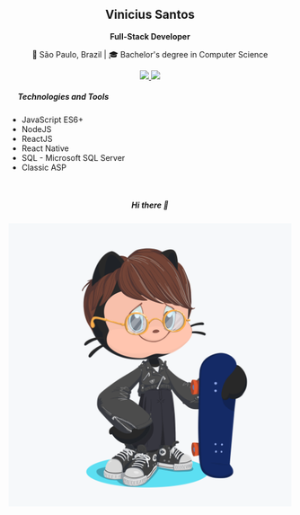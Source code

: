 <h2 align="center">Vinicius Santos</h2>

<p align="center"><strong>Full-Stack Developer</strong></p>

<p align="center">📌 S&atilde;o Paulo, Brazil | 🎓 Bachelor's degree in Computer Science</p>

<p align="center">
  <a href="mailto-viniciuskt0@gmail.com" target="blank">
    <img
      src="https://img.shields.io/badge/-viniciuskt0@gmail.com-C34D42?style=flat&amp;logo=Gmail&amp;logoColor=white" />
  </a>
  <a href="https://www.linkedin.com/in/vinicius432/" target="blank">
    <img src="https://img.shields.io/badge/-Linkedin-0077B5?style=flat&amp;logo=Linkedin&amp;logoColor=white" />
  </a>
</p>

<h5>&nbsp; &nbsp; &nbsp;Technologies and Tools</h5>

<ul>
  <li>JavaScript ES6+</li>
  <li>NodeJS</li>
  <li>ReactJS</li>
  <li>React Native</li>
  <li>SQL - Microsoft SQL Server&nbsp;</li>
  <li>Classic ASP</li>
</ul>

<br />

<div align="center">
  <h5>
    Hi there 👋
  </h5>
  <img src=".github/assets/octocat.png" alt="my octocat" />
</div>
